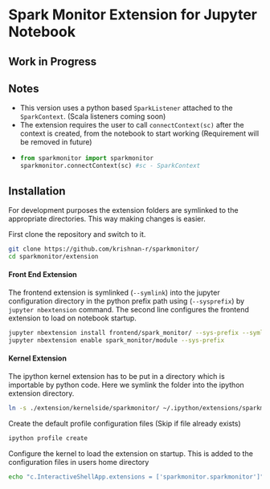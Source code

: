 # Spark Monitor Extension for Jupyter Notebook
## Work in Progress
## Notes
* This version uses a python based `SparkListener` attached to the `SparkContext`. (Scala listeners coming soon)
* The extension requires the user to call `connectContext(sc)` after the context is created, from the notebook to start working (Requirement will be removed in future)
 * ```python
   from sparkmonitor import sparkmonitor
   sparkmonitor.connectContext(sc) #sc - SparkContext
   ```

## Installation

For development purposes the extension folders are symlinked to the appropriate directories. This way making changes is easier.

First clone the repository and switch to it.

```bash
git clone https://github.com/krishnan-r/sparkmonitor/
cd sparkmonitor/extension
```

#### Front End Extension
The frontend extension is symlinked (```--symlink```) into the jupyter configuration directory in the python prefix path using (```--sysprefix```) by `jupyter nbextension` command. The second line configures the frontend extension to load on notebook startup.

```bash
jupyter nbextension install frontend/spark_monitor/ --sys-prefix --symlink
jupyter nbextension enable spark_monitor/module --sys-prefix
```

#### Kernel Extension
The ipython kernel extension has to be put in a directory which is importable by python code.
Here we symlink the folder into the ipython extension directory.

```bash
ln -s ./extension/kernelside/sparkmonitor/ ~/.ipython/extensions/sparkmonitor
```

Create the default profile configuration files (Skip if file already exists)
```bash
ipython profile create
```
Configure the kernel to load the extension on startup. This is added to the configuration files in users home directory
```bash
echo "c.InteractiveShellApp.extensions = ['sparkmonitor.sparkmonitor']" >> ~/.ipython/profile_default/ipython_kernel_config.py 
```
